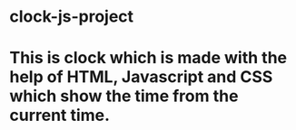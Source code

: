 # clock-js-project
# This is clock which is made with the help of HTML, Javascript and CSS which show the time from the current time.
